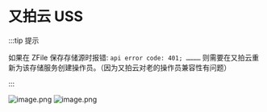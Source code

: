 # 又拍云 USS

:::tip 提示

如果在 ZFile 保存存储源时报错: `api error code: 401; …………` 则需要在又拍云重新为该存储服务创建操作员。（因为又拍云对老的操作员兼容性有问题）

:::

![image.png](./img/upyun-01.png)
![image.png](./img/upyun-02.png)
